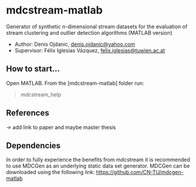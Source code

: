 # mdcstream-matlab
Generator of synthetic n-dimensional stream datasets for the evaluation of stream clustering and outlier
detection algorithms (MATLAB version)

- Author: Denis Ojdanic, denis.ojdanic@yahoo.com
- Supervisor: Félix Iglesias Vázquez, felix.iglesias@tuwien.ac.at

## How to start...
Open MATLAB. From the [mdcstream-matlab] folder run:
> mdcstream_help 

## References 
-> add link to paper and maybe master thesis

## Dependencies
In order to fully experience the benefits from mdcstream it is recommended to use MDCGen as an underlying static data set generator.
MDCGen can be downloaded using the following link: https://github.com/CN-TU/mdcgen-matlab


